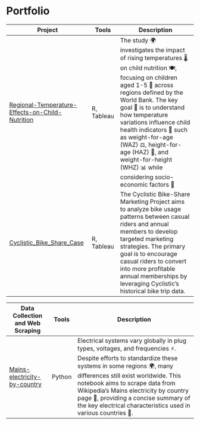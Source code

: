 # Portfolio

| Project | Tools | Description |
|---------------------------------------------------|----------|----------|
| [Regional-Temperature-Effects-on-Child-Nutrition](https://github.com/nataliacancinogarcia/Regional-Temperature-Effects-on-Child-Nutrition) | R, Tableau  | The study 🌍 investigates the impact of rising temperatures 🌡️ on child nutrition 🍽️, focusing on children aged 1-5 👶 across regions defined by the World Bank. The key goal 🎯 is to understand how temperature variations influence child health indicators 🧒 such as weight-for-age (WAZ) ⚖️, height-for-age (HAZ) 📏, and weight-for-height (WHZ) 📊 while considering socio-economic factors 💼  |
|[Cyclistic_Bike_Share_Case](https://github.com/nataliacancinogarcia/Cyclistic_Bike_Share_Case/blob/main/cyclistic-bike-share-analysis-in-r.ipynb)|R, Tableau|The Cyclistic Bike-Share Marketing Project aims to analyze bike usage patterns between casual riders and annual members to develop targeted marketing strategies. The primary goal is to encourage casual riders to convert into more profitable annual memberships by leveraging Cyclistic’s historical bike trip data.|



| Data Collection and Web Scraping | Tools | Description |
|----------------------------------|----------|----------|
|[Mains-electricity-by-country](https://github.com/nataliacancinogarcia/Scraping-Mains-electricity-by-country)|Python|Electrical systems vary globally in plug types, voltages, and frequencies ⚡. Despite efforts to standardize these systems in some regions 🌍, many differences still exist worldwide. This notebook aims to scrape data from Wikipedia’s Mains electricity by country page 📄, providing a concise summary of the key electrical characteristics used in various countries 🔌.|
